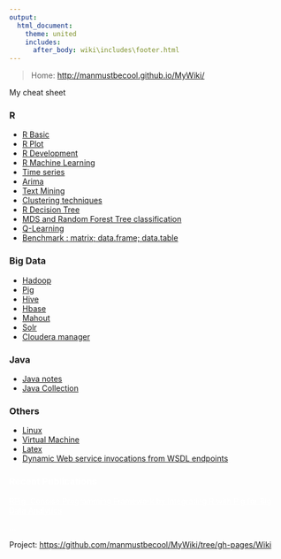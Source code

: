 ```yaml
---
output:
  html_document:
    theme: united
    includes:
      after_body: wiki\includes\footer.html
---
```



> Home: http://manmustbecool.github.io/MyWiki/

My cheat sheet

### R
 
 * <a href="Wiki/R/RBasic.html">R Basic</a>
 * <a href="Wiki/R/plot.html">R Plot</a>
 * <a href="Wiki/R/RDevelopment.html">R Development</a>
 * <a href="Wiki/R/RMachineLearning.html">R Machine Learning</a>
 * <a href="Wiki/R/timeSeries.html">Time series</a>
 * <a href="Wiki/R/Arima.html">Arima</a>
 * <a href="Wiki/R/textMining.html">Text Mining</a>
 * <a href="Wiki/R/clustering.html">Clustering techniques</a>
 * <a href="Wiki/R/decisionTree.html">R Decision Tree</a>
 * <a href="Wiki/R/randomForestMDS.html">MDS and Random Forest Tree classification</a>
 * <a href="Wiki/R/QLearning.html">Q-Learning</a>
 * <a href="Wiki/R/benchmarkMrDfDt.html">Benchmark : matrix; data.frame; data.table</a>
 
 
### Big Data

 * <a href="Wiki/Hadoop.html">Hadoop</a> 
 * <a href="Wiki/Pig.html">Pig</a> 
 * <a href="Wiki/Hive.html">Hive</a> 
 * <a href="Wiki/Hbase.html">Hbase</a>
 * <a href="Wiki/Mahout.html">Mahout</a> 
 * <a href="Wiki/Solr.html">Solr</a>
 * <a href="Wiki/ClouderaCm.html">Cloudera manager</a> 
 
### Java
 * <a href="Wiki/Java/Java.html">Java notes</a>
 * <a href="Wiki/Java/JavaCollection.html">Java Collection</a>

### Others

 * <a href="Wiki/Linux.html">Linux</a>
 * <a href="Wiki/VirtualMachine.html">Virtual Machine</a>
 * <a href="Wiki/Latex.html">Latex</a>
 * <a href="Wiki/Java/DI/di.html">Dynamic Web service invocations from WSDL endpoints</a>



<style>
div.non * {
 color: white !important;
}
</style>

<div class="non">

### Recent Publications

[RPig: Concise Programming Framework by Integrating R with Pig for Big Data Analytics](papers/Rpig%20Concise%20Programming%20Framework%20by%20Integrating%20R%20with%20Pig%20for%20Big%20Data%20Analytics%20-%20book%20chapter%20final.pdf)

...

</div>

 
Project: <a href="https://github.com/manmustbecool/MyWiki/tree/gh-pages/Wiki">https://github.com/manmustbecool/MyWiki/tree/gh-pages/Wiki</a>



